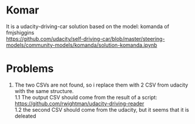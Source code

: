 # Komar
It is a udacity-driving-car solution based on the model: komanda of fmjshiggins<br>
https://github.com/udacity/self-driving-car/blob/master/steering-models/community-models/komanda/solution-komanda.ipynb

# Problems
1. The two CSVs are not found, so i replace them with 2 CSV from udacity with the same structure.<br>
  1.1 The output CSV should come from the result of a script:<br>
    https://github.com/rwightman/udacity-driving-reader<br>
  1.2 the second CSV should come from the udacity, but it seems that it is deleated<br>

